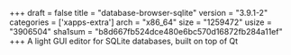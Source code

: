+++
draft = false
title = "database-browser-sqlite"
version = "3.9.1-2"
categories = ['xapps-extra']
arch = "x86_64"
size = "1259472"
usize = "3906504"
sha1sum = "b8d667fb524dce480e6bc570d16872fb284a11ef"
+++
A light GUI editor for SQLite databases, built on top of Qt